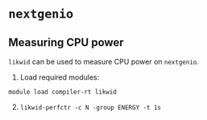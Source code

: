 # `nextgenio`

## Measuring CPU power
`likwid` can be used to measure CPU power on `nextgenio`.

1. Load required modules:
```
module load compiler-rt likwid
```
2. `likwid-perfctr -c N -group ENERGY -t 1s`
